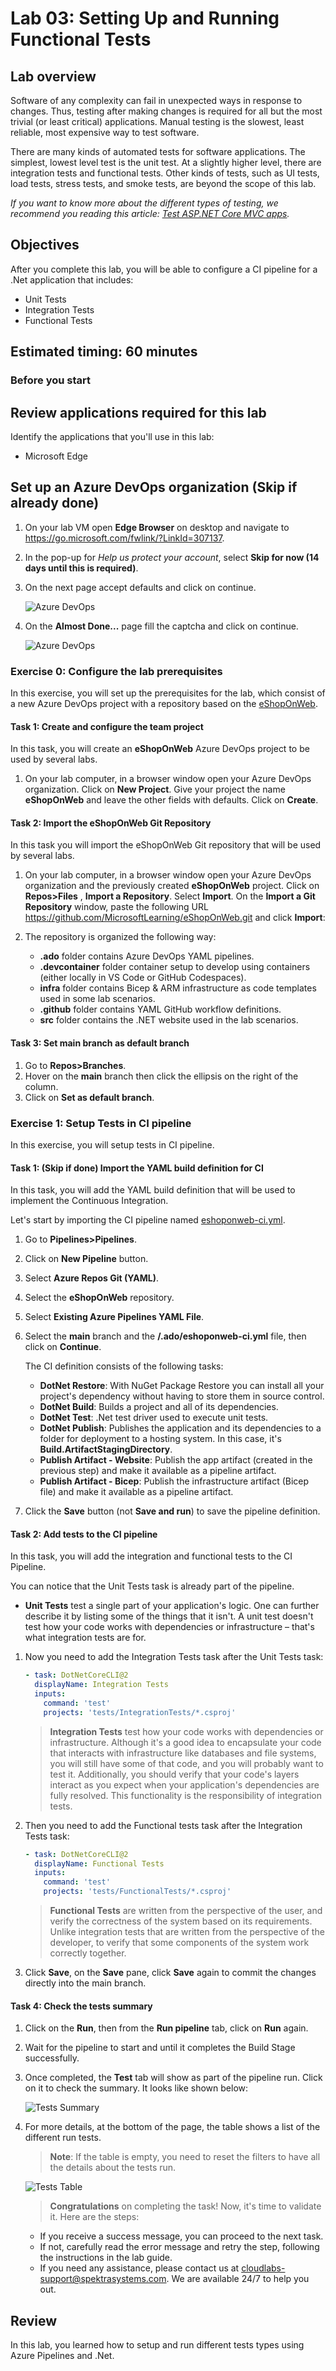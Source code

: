 # Lab 03: Setting Up and Running Functional Tests

## Lab overview

Software of any complexity can fail in unexpected ways in response to changes. Thus, testing after making changes is required for all but the most trivial (or least critical) applications. Manual testing is the slowest, least reliable, most expensive way to test software.

There are many kinds of automated tests for software applications. The simplest, lowest level test is the unit test. At a slightly higher level, there are integration tests and functional tests. Other kinds of tests, such as UI tests, load tests, stress tests, and smoke tests, are beyond the scope of this lab.

*If you want to know more about the different types of testing, we recommend you reading this article: [Test ASP.NET Core MVC apps](https://learn.microsoft.com/dotnet/architecture/modern-web-apps-azure/test-asp-net-core-mvc-apps).*

## Objectives

After you complete this lab, you will be able to configure a CI pipeline for a .Net application that includes:

- Unit Tests
- Integration Tests
- Functional Tests

## Estimated timing: 60 minutes

### Before you start

## Review applications required for this lab

Identify the applications that you'll use in this lab:
    
-   Microsoft Edge

## Set up an Azure DevOps organization (Skip if already done) 

1. On your lab VM open **Edge Browser** on desktop and navigate to https://go.microsoft.com/fwlink/?LinkId=307137. 

2. In the pop-up for *Help us protect your account*, select **Skip for now (14 days until this is required)**.

3. On the next page accept defaults and click on continue.

    ![Azure DevOps](images/az-400-5-1.png)

4. On the **Almost Done...** page fill the captcha and click on continue. 

    ![Azure DevOps](images/az-400-5-2.png)

### Exercise 0: Configure the lab prerequisites

In this exercise, you will set up the prerequisites for the lab, which consist of a new Azure DevOps project with a repository based on the [eShopOnWeb](https://github.com/MicrosoftLearning/eShopOnWeb).

#### Task 1: Create and configure the team project

In this task, you will create an **eShopOnWeb** Azure DevOps project to be used by several labs.

1. On your lab computer, in a browser window open your Azure DevOps organization. Click on **New Project**. Give your project the name **eShopOnWeb** and leave the other fields with defaults. Click on **Create**.

#### Task 2: Import the eShopOnWeb Git Repository

In this task you will import the eShopOnWeb Git repository that will be used by several labs.

1. On your lab computer, in a browser window open your Azure DevOps organization and the previously created **eShopOnWeb** project. Click on **Repos>Files** , **Import a Repository**. Select **Import**. On the **Import a Git Repository** window, paste the following URL <https://github.com/MicrosoftLearning/eShopOnWeb.git> and click **Import**:

1. The repository is organized the following way:
    - **.ado** folder contains Azure DevOps YAML pipelines.
    - **.devcontainer** folder container setup to develop using containers (either locally in VS Code or GitHub Codespaces).
    - **infra** folder contains Bicep & ARM infrastructure as code templates used in some lab scenarios.
    - **.github** folder contains YAML GitHub workflow definitions.
    - **src** folder contains the .NET website used in the lab scenarios.

#### Task 3: Set main branch as default branch

1. Go to **Repos>Branches**.
1. Hover on the **main** branch then click the ellipsis on the right of the column.
1. Click on **Set as default branch**.

### Exercise 1: Setup Tests in CI pipeline

In this exercise, you will setup tests in CI pipeline.

#### Task 1: (Skip if done) Import the YAML build definition for CI

In this task, you will add the YAML build definition that will be used to implement the Continuous Integration.

Let's start by importing the CI pipeline named [eshoponweb-ci.yml](https://github.com/MicrosoftLearning/eShopOnWeb/blob/main/.ado/eshoponweb-ci.yml).

1. Go to **Pipelines>Pipelines**.
1. Click on **New Pipeline** button.
1. Select **Azure Repos Git (YAML)**.
1. Select the **eShopOnWeb** repository.
1. Select **Existing Azure Pipelines YAML File**.
1. Select the **main** branch and the **/.ado/eshoponweb-ci.yml** file, then click on **Continue**.

    The CI definition consists of the following tasks:
    - **DotNet Restore**: With NuGet Package Restore you can install all your project's dependency without having to store them in source control.
    - **DotNet Build**: Builds a project and all of its dependencies.
    - **DotNet Test**: .Net test driver used to execute unit tests.
    - **DotNet Publish**: Publishes the application and its dependencies to a folder for deployment to a hosting system. In this case, it's **Build.ArtifactStagingDirectory**.
    - **Publish Artifact - Website**: Publish the app artifact (created in the previous step) and make it available as a pipeline artifact.
    - **Publish Artifact - Bicep**: Publish the infrastructure artifact (Bicep file) and make it available as a pipeline artifact.
1. Click the **Save** button (not **Save and run**) to save the pipeline definition.

#### Task 2: Add tests to the CI pipeline

In this task, you will add the integration and functional tests to the CI Pipeline.

You can notice that the Unit Tests task is already part of the pipeline.

- **Unit Tests** test a single part of your application's logic. One can further describe it by listing some of the things that it isn't. A unit test doesn't test how your code works with dependencies or infrastructure – that's what integration tests are for.

1. Now you need to add the Integration Tests task after the Unit Tests task:

    ```YAML
    - task: DotNetCoreCLI@2
      displayName: Integration Tests
      inputs:
        command: 'test'
        projects: 'tests/IntegrationTests/*.csproj'
    ```

    > **Integration Tests** test how your code works with dependencies or infrastructure. Although it's a good idea to encapsulate your code that interacts with infrastructure like databases and file systems, you will still have some of that code, and you will probably want to test it. Additionally, you should verify that your code's layers interact as you expect when your application's dependencies are fully resolved. This functionality is the responsibility of integration tests.

1. Then you need to add the Functional tests task after the Integration Tests task:

    ```YAML
    - task: DotNetCoreCLI@2
      displayName: Functional Tests
      inputs:
        command: 'test'
        projects: 'tests/FunctionalTests/*.csproj'
    ```

    > **Functional Tests** are written from the perspective of the user, and verify the correctness of the system based on its requirements. Unlike integration tests that are written from the perspective of the developer, to verify that some components of the system work correctly together.

1. Click **Save**, on the **Save** pane, click **Save** again to commit the changes directly into the main branch.

#### Task 4: Check the tests summary


1. Click on the **Run**, then from the **Run pipeline** tab, click on **Run** again.

1. Wait for the pipeline to start and until it completes the Build Stage successfully.

1. Once completed, the **Test** tab will show as part of the pipeline run. Click on it to check the summary. It looks like shown below:

    ![Tests Summary](images/AZ400_M05_TEST.png)

1. For more details, at the bottom of the page, the table shows a list of the different run tests.

    >**Note**: If the table is empty, you need to reset the filters to have all the details about the tests run.

    ![Tests Table](images/AZ400_M05_TEST1.png)
   
   > **Congratulations** on completing the task! Now, it's time to validate it. Here are the steps:
   - If you receive a success message, you can proceed to the next task.
   - If not, carefully read the error message and retry the step, following the instructions in the lab guide.
   - If you need any assistance, please contact us at cloudlabs-support@spektrasystems.com. We are available 24/7 to help you out.
 
   <validation step="c1d57f7e-dc1d-4aa3-a6b6-830ee3880cd5" />


## Review

In this lab, you learned how to setup and run different tests types using Azure Pipelines and .Net.
